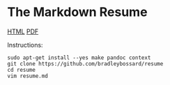 The Markdown Resume
===================

[HTML](http://bradleybossard.github.io/resume)
[PDF](http://bradleybossard.github.io/resume/resume.pdf)

Instructions:

```
sudo apt-get install --yes make pandoc context
git clone https://github.com/bradleybossard/resume
cd resume
vim resume.md
```
